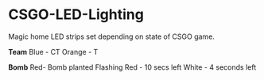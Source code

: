 # CSGO-LED-Lighting

Magic home LED strips set depending on state of CSGO game.

**Team**
Blue - CT
Orange - T

**Bomb**
Red- Bomb planted 
Flashing Red - 10 secs left
White - 4 seconds left

